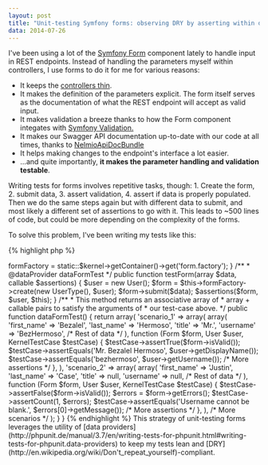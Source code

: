 ```yaml
---
layout: post
title: "Unit-testing Symfony forms: observing DRY by asserting within data providers "
data: 2014-07-26
---
```


I've been using a lot of the [Symfony Form](http://symfony.com/doc/current/book/forms.html) component lately to handle
input in REST endpoints.
Instead of handling the parameters myself within controllers, I use forms to do it for me for various reasons:

* It keeps the [controllers thin](http://www.slideshare.net/damiansromek/thin-controllers-fat-models-proper-code-structure-for-mvc).
* It makes the definition of the parameters explicit. The form itself serves as the documentation of what the REST endpoint will
accept as valid input.
* It makes validation a breeze thanks to how the Form component integates with [Symfony Validation.](http://symfony.com/doc/current/book/validation.html)
* It makes our Swagger API documentation up-to-date with our code at all times,
thanks to [NelmioApiDocBundle](https://github.com/nelmio/NelmioApiDocBundle)
* It helps making changes to the endpoint's interface a lot easier.
* ...and quite importantly, __it makes the parameter handling and validation testable__.

Writing tests for forms involves repetitive tasks, though: 1. Create the form, 2. submit data, 3. assert validation, 4. assert
if data is properly populated. Then we do the same steps again but with different data to submit, and most likely a different
set of assertions to go with it. This leads to ~500 lines of code, but could be more depending on the complexity of the forms.

To solve this problem, I've been writing my tests like this:

{% highlight php %}
<?php

class UserFormTest extends KernelTestCase
{
    protected $formFactory;

    public function setUp()
    {
        static::bootKernel();
        $this->formFactory = static::$kernel->getContainer()->get('form.factory');
    }

    /**
     * @dataProvider dataFormTest
     */
    public function testForm(array $data, callable $assertions)
    {
        $user = new User();
        $form = $this->formFactory->create(new UserType(), $user);
        $form->submit($data);
        $assertions($form, $user, $this);
    }

    /**
     * This method returns an associative array of
     * array + callable pairs to satisfy the arguments of
     * our test-case above.
     */
    public function dataFormTest()
    {
        return array(
            'scenario_1' => array(
                array(
                    'first_name' => 'Bezalel',
                    'last_name' => 'Hermoso',
                    'title' => 'Mr.',
                    'username' => 'BezHermoso',
                    /* Rest of data */
                ),
                function (Form $form, User $user, KernelTestCase $testCase) {
                    $testCase->assertTrue($form->isValid());
                    $testCase->assertEquals('Mr. Bezalel Hermoso', $user->getDisplayName());
                    $testCase->assertEquals('bezhermoso', $user->getUsername());
                    /* More assertions */
                },
            ),
            'scenario_2' => array(
                array(
                    'first_name' => 'Justin',
                    'last_name' => 'Case',
                    'title' => null,
                    'username' => null,
                    /* Rest of data */
                ),
                function (Form $form, User $user, KernelTestCase $testCase) {
                    $testCase->assertFalse($form->isValid());
                    $errors = $form->getErrors();
                    $testCase->assertCount(1, $errors);
                    $testCase->assertEquals('Username cannot be blank.', $errors[0]->getMessage());
                    /* More assertions */
                },
            ),
            /* More scenarios */
        );
    }
}
{% endhighlight %}

This strategy of unit-testing forms leverages the utility of [data providers](http://phpunit.de/manual/3.7/en/writing-tests-for-phpunit.html#writing-tests-for-phpunit.data-providers)
to keep my tests lean and [DRY](http://en.wikipedia.org/wiki/Don't_repeat_yourself)-compliant.